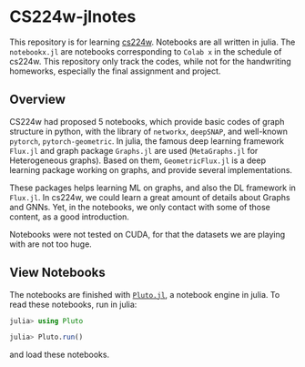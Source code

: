 # CS224w-jlnotes

This repository is for learning [cs224w](http://web.stanford.edu/class/cs224w/). Notebooks are all written in julia. The `notebookx.jl` are notebooks corresponding to `Colab x` in the schedule of cs224w. This repository only track the codes, while not for the handwriting homeworks, especially the final assignment and project.

## Overview

CS224w had proposed 5 notebooks, which provide basic codes of graph structure in python, with the library of `networkx`, `deepSNAP`, and well-known `pytorch`, `pytorch-geometric`. In julia, the famous deep learning framework `Flux.jl` and graph package `Graphs.jl` are used (`MetaGraphs.jl` for Heterogeneous graphs). Based on them, `GeometricFlux.jl` is a deep learning package working on graphs, and provide several implementations. 

These packages helps learning ML on graphs, and also the DL framework in `Flux.jl`. In cs224w, we could learn a great amount of details about Graphs and GNNs. Yet, in the notebooks, we only contact with some of those content, as a good introduction.

Notebooks were not tested on CUDA, for that the datasets we are playing with are not too huge.

## View Notebooks

The notebooks are finished with [`Pluto.jl`](https://github.com/fonsp/Pluto.jl), a notebook engine in julia. To read these notebooks, run in julia:

```julia
julia> using Pluto

julia> Pluto.run()
```

and load these notebooks.

